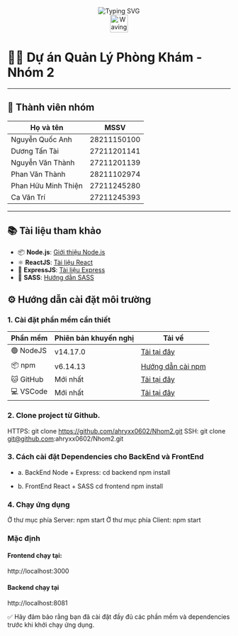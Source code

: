 <p align="center">
  <img src="https://readme-typing-svg.demolab.com?font=Fira+Code&size=24&pause=1000&color=F79A32&center=true&vCenter=true&width=600&lines=Welcome+to+Clinic+Management+Project!" alt="Typing SVG" />
  <br/>
  <img src="https://media.giphy.com/media/hvRJCLFzcasrR4ia7z/giphy.gif" width="40" alt="Waving hand gif" />
</p>

# 🏥✨ Dự án Quản Lý Phòng Khám - Nhóm 2

---

## 👥 Thành viên nhóm

| Họ và tên              | MSSV          |
|------------------------|---------------|
| Nguyễn Quốc Anh        | 28211150100   |
| Dương Tấn Tài          | 27211201141   |
| Nguyễn Văn Thành       | 27211201139   |
| Phan Văn Thành         | 28211102974   |
| Phan Hữu Minh Thiện    | 27211245280   |
| Ca Văn Trí             | 27211245393   |

---

## 📚 Tài liệu tham khảo
- 📦 **Node.js**: [Giới thiệu Node.js](https://nodejs.org/en/learn/getting-started/introduction-to-nodejs)
- ⚛️ **ReactJS**: [Tài liệu React](https://react.dev/reference/react)
- 🚀 **ExpressJS**: [Tài liệu Express](https://expressjs.com/)
- 🎨 **SASS**: [Hướng dẫn SASS](https://sass-lang.com/guide/)

## ⚙️ Hướng dẫn cài đặt môi trường

### 1. Cài đặt phần mềm cần thiết

| Phần mềm  | Phiên bản khuyến nghị | Tải về |
|-----------|------------------------|--------|
| 🟢 NodeJS    | v14.17.0               | [Tải tại đây](http://nodejs.org/en/download) |
| 📦 npm       | v6.14.13               | [Hướng dẫn cài npm](https://docs.npmjs.com/downloading-and-installing-node-js-and-npm) |
| 🐱 GitHub    | Mới nhất               | [Tải tại đây](https://docs.github.com/en/get-started/start-your-journey/downloading-files-from-github) |
| 💻 VSCode    | Mới nhất               | [Tải tại đây](https://code.visualstudio.com/download) |

### 2. Clone project từ Github.

HTTPS: git clone https://github.com/ahryxx0602/Nhom2.git
SSH: git clone git@github.com:ahryxx0602/Nhom2.git

### 3. Cách cài đặt Dependencies cho BackEnd và FrontEnd

- a. BackEnd Node + Express:
  cd backend
  npm install

- b. FrontEnd React + SASS
  cd frontend
  npm install

### 4. Chạy ứng dụng

Ở thư mục phía Server:
npm start
Ở thư mục phía Client:
npm start

### Mặc định

#### Frontend chạy tại:

http://localhost:3000

#### Backend chạy tại

http://localhost:8081

✅ Hãy đảm bảo rằng bạn đã cài đặt đầy đủ các phần mềm và dependencies trước khi khởi chạy ứng dụng.
